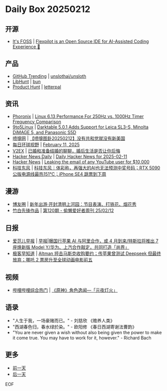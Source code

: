 # Daily Box 20250212

## 开源
- [It's FOSS](https://itsfoss.com/) | [Flexpilot is an Open Source IDE for AI-Assisted Coding Experience 🚀](https://itsfoss.com/flexpilot-ide/)

## 产品
- [GitHub Trending](https://github.com/trending?since=daily) | [unslothai/unsloth](https://github.com/unslothai/unsloth)
- [LibHunt](https://www.libhunt.com/) | [bun](https://www.libhunt.com/r/bun)
- [Product Hunt](https://www.producthunt.com) | [letterpal](https://www.producthunt.com/posts/letterpal-2)

## 资讯
- [Phoronix](https://www.phoronix.com/) | [Linux 6.13 Performance For 250Hz vs. 1000Hz Timer Frequency Comparison](https://www.phoronix.com/news/Linux-250Hz-1000Hz-Kernel-2025)
- [9to5Linux](https://9to5linux.com/) | [Darktable 5.0.1 Adds Support for Leica SL3-S, Minolta DiMAGE 5, and Panasonic S5D](https://9to5linux.com/darktable-5-0-1-adds-support-for-leica-sl3-s-minolta-dimage-5-and-panasonic-s5d)
- [喷嚏网](http://www.dapenti.com/blog/blog.asp?subjectid=70&name=xilei) | [【喷嚏图卦20250212】没有共和党就没有新美国](http://www.dapenti.com/blog/more.asp?name=xilei&id=184188)
- [每日环球视野](https://idai.ly/) | [February 11, 2025](http://m.idai.ly/se/a193iG?1739203200)
- [V2EX](https://www.v2ex.com/) | [已婚和准备结婚的聊聊，婚后生活是否让你后悔](https://www.v2ex.com/t/1110929)
- [Hacker News Daily](https://www.daemonology.net/hn-daily/) | [Daily Hacker News for 2025-02-11](https://www.daemonology.net/hn-daily/2025-02-11.html)
- [Hacker News](https://news.ycombinator.com/front) | [Leaking the email of any YouTube user for $10,000](https://news.ycombinator.com/item?id=43024221)
- [科技东风](https://m.smzdm.com/tag/tn0400v/) | [科技东风｜体彩称，再强大的AI也无法预测中奖号码；RTX 5090公版电源线最热151℃；iPhone SE4 跳票到下周](https://post.m.smzdm.com/p/aoqkm9mn/)

## 漫游
- [博友圈](https://www.boyouquan.com/home) | [新年出游·开封清明上河园：节目表演、打铁花、烟花秀](https://www.boyouquan.com/go?from=feed&link=https%3A%2F%2Fwww.ryanzm.cn%2Farchives%2Fxin-nian-chu-you-kai-feng-qing-ming-shang-he-yuan)
- [竹白先锋作品](https://www.zhubai.wiki/) | [第120期 - 偷懒爱好者周刊 25/02/12](https://open.zhubai.wiki/a/l/t/z/pl/toolight/2501261935816134656)

## 日报
- [爱范儿早报](https://www.ifanr.com/category/ifanrnews) | [早报|曝国行苹果 AI 与阿里合作，或 4 月到来/特斯拉将推出 7 座焕新版 Model Y/华为、上汽合作敲定，共同打造「尚界」](https://www.ifanr.com/1614376)
- [极客早知道](https://www.geekpark.net/column/74) | [Altman 抨击马斯克收购要约；传苹果曾测试 Deepseek 但最终放弃；哪吒 2 票房升至全球动画电影前五](https://www.geekpark.net/news/345831)

## 视频
- [哔哩哔哩综合热门](https://www.bilibili.com/v/popular/all/) | [《原神》角色逸闻—「元夜灯火」](https://b23.tv/BV1MkKGesECF)

## 语录
- "人生于我，一场豪赌而已。" - 刘慈欣 《赡养人类》
- "西湖春色归，春水绿於染。" - 欧阳修 《春日西湖寄谢法曹韵》
- "You are never given a wish without also being given the power to make it come true. You may have to work for it, however." - Richard Bach

## 更多
- [前一天](daily-box-20250211.md)
- [后一天](daily-box-20250213.md)

EOF